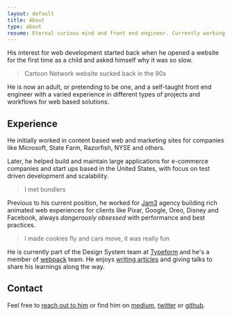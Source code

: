 ```yaml
---
layout: default
title: About
type: about
resume: Eternal curious mind and front end engineer. Currently working in Design Systems at Typeform. Member of webpack documentation team.
---
```


His interest for web development started back when he opened a website for the first time as a child and asked himself why it was so slow.

> Cartoon Network website sucked back in the 90s

He is now an adult, or pretending to be one, and a self-taught front end engineer with a varied experience in different types of projects and workflows for web based solutions.

## Experience

He initially worked in content based web and marketing sites for companies like Microsoft, State Farm, Razorfish, NYSE and others.

Later, he helped build and maintain large applications for e-commerce companies and start ups based in the United States, with focus on test driven development and scalability.

> I met bundlers

Previous to his current position, he worked for [Jam3](https://jam3.com) agency building rich animated web experiences for clients like Pixar, Google, Oreo, Disney and Facebook, always _dangerously obsessed_ with performance and best practices.

> I made cookies fly and cars move, it was really fun

He is currently part of the Design System team at [Typeform](https://www.typeform.com) and he's a member of [webpack](https://webpack.js.org) team. He enjoys [writing articles](/blog) and giving talks to share his learnings along the way.

## Contact

Feel free to [reach out to him](mailto:jmenichelli@gmail.com) or find him on [medium](https://medium.com/@jeremenichelli), [twitter](https://twitter.com/jeremenichelli) or&nbsp;[github](https://github.com/jeremenichelli).
